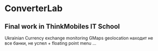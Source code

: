 # ConverterLab
Final work in ThinkMobiles IT School
------------------------------------
Ukrainian Currency exchange monitoring
GMaps geolocation находит не все банки, не успел + floating point menu ...
